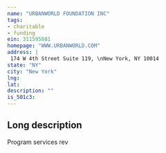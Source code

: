 ```yaml
---
name: "URBANWORLD FOUNDATION INC"
tags:
- charitable
- funding
ein: 311595881
homepage: "WWW.URBANWORLD.COM"
address: |
 174 W 4th Street Suite 119, \nNew York, NY 10014
state: "NY"
city: "New York"
lng: 
lat: 
description: ""
is_501c3: 
---
```


## Long description

Program services rev
